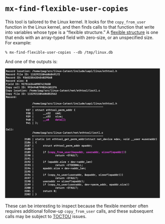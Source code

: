 # `mx-find-flexible-user-copies`

This tool is tailored to the Linux kernel. It looks for the `copy_from_user` function in the Linux kernel, and then finds calls to that function that write into variables whose type is a “flexible structure.” A [flexible structure](https://en.wikipedia.org/wiki/Flexible_array_member) is one that ends with an array-typed field with zero-size, or an unspecified size. For example:

```shell
% mx-find-flexible-user-copies --db /tmp/linux.db
```

And one of the outputs is:

![Example copy into a flexible structure](images/mx-find-flexible-user-copies.png)

These can be interesting to inspect because the flexible member often requires additional follow-up `copy_from_user` calls, and these subsequent calls may be subject to [TOCTOU](https://en.wikipedia.org/wiki/Time-of-check_to_time-of-use) issues.
